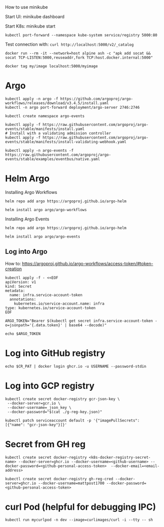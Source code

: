 How to use minikube

Start UI: minikube dashboard

Start K8s: minikube start

`kubectl port-forward --namespace kube-system service/registry 5000:80`

Test connection with: `curl http://localhost:5000/v2/_catalog`

`docker run --rm -it --network=host alpine ash -c "apk add socat && socat TCP-LISTEN:5000,reuseaddr,fork TCP:host.docker.internal:5000"`

`docker tag my/image localhost:5000/myimage`


# Argo
```
kubectl apply -n argo -f https://github.com/argoproj/argo-workflows/releases/download/v3.4.5/install.yaml
kubectl -n argo port-forward deployment/argo-server 2746:2746
```
```
kubectl create namespace argo-events

kubectl apply -f https://raw.githubusercontent.com/argoproj/argo-events/stable/manifests/install.yaml
# Install with a validating admission controller
kubectl apply -f https://raw.githubusercontent.com/argoproj/argo-events/stable/manifests/install-validating-webhook.yaml

kubectl apply -n argo-events -f https://raw.githubusercontent.com/argoproj/argo-events/stable/examples/eventbus/native.yaml
```

# Helm Argo
Installing Argo Workflows
```
helm repo add argo https://argoproj.github.io/argo-helm

helm install argo argo/argo-workflows
```

Installing Argo Events
```
helm repo add argo https://argoproj.github.io/argo-helm

helm install argo argo/argo-events
```

## Log into Argo
How to: https://argoproj.github.io/argo-workflows/access-token/#token-creation
```
kubectl apply -f - <<EOF
apiVersion: v1
kind: Secret
metadata:
  name: infra.service-account-token
  annotations:
    kubernetes.io/service-account.name: infra
type: kubernetes.io/service-account-token
EOF

ARGO_TOKEN="Bearer $(kubectl get secret infra.service-account-token -o=jsonpath='{.data.token}' | base64 --decode)"

echo $ARGO_TOKEN
```

# Log into GitHub registry
`echo $CR_PAT | docker login ghcr.io -u USERNAME --password-stdin`

# Log into GCP registry
```
kubectl create secret docker-registry gcr-json-key \
 --docker-server=gcr.io \
 --docker-username=_json_key \
 --docker-password="$(cat ./g-reg-key.json)"

kubectl patch serviceaccount default -p '{"imagePullSecrets": [{"name": "gcr-json-key"}]}'
```

# Secret from GH reg
```
kubectl create secret docker-registry <k8s-docker-registry-secret-name> --docker-server=ghcr.io --docker-username=<github-username> --docker-password=<github-personal-access-token>  --docker-email=<email-address>
```

```
kubectl create secret docker-registry gh-reg-cred --docker-server=ghcr.io --docker-username=mattpost1700 --docker-password=<github-personal-access-token>
```

# curl Pod (helpful for debugging IPC)
```
kubectl run mycurlpod -n dev --image=curlimages/curl -i --tty -- sh
```